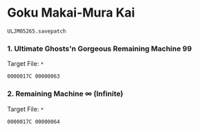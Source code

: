 #  Goku Makai-Mura Kai 

`ULJM05265.savepatch`

### 1. Ultimate Ghosts'n Gorgeous Remaining Machine 99

Target File: `*`

```
0000017C 00000063
```

### 2. Remaining Machine ∞ (Infinite)

Target File: `*`

```
0000017C 00000064
```


